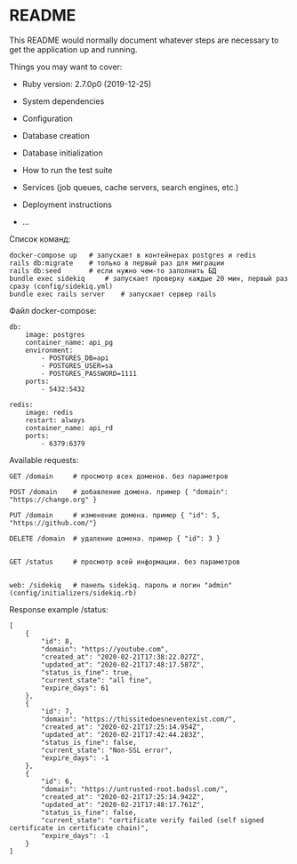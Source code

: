 # README

This README would normally document whatever steps are necessary to get the
application up and running.

Things you may want to cover:

* Ruby version: 2.7.0p0 (2019-12-25)

* System dependencies

* Configuration

* Database creation

* Database initialization

* How to run the test suite

* Services (job queues, cache servers, search engines, etc.)

* Deployment instructions

* ...


Список команд:

```
docker-compose up   # запускает в контейнерах postgres и redis
rails db:migrate    # только в первый раз для миграции
rails db:seed       # если нужно чем-то заполнить БД
bundle exec sidekiq     # запускает проверку каждые 20 мин, первый раз сразу (config/sidekiq.yml)
bundle exec rails server    # запускает сервер rails
```


Файл docker-compose:
```
db:
    image: postgres
    container_name: api_pg
    environment: 
        - POSTGRES_DB=api
        - POSTGRES_USER=sa
        - POSTGRES_PASSWORD=1111
    ports: 
        - 5432:5432

redis:
    image: redis
    restart: always
    container_name: api_rd
    ports: 
        - 6379:6379
```





Available requests:
```
GET /domain     # просмотр всех доменов. без параметров

POST /domain    # добавление домена. пример { "domain": "https://change.org" }

PUT /domain     # изменение домена. пример { "id": 5, "https://github.com/"}

DELETE /domain  # удаление домена. пример { "id": 3 }


GET /status     # просмотр всей информации. без параметров


web: /sidekiq   # панель sidekiq. пароль и логин "admin" (config/initializers/sidekiq.rb)

```

Response example /status:
```
[
    {
        "id": 8,
        "domain": "https://youtube.com",
        "created_at": "2020-02-21T17:38:22.027Z",
        "updated_at": "2020-02-21T17:48:17.587Z",
        "status_is_fine": true,
        "current_state": "all fine",
        "expire_days": 61
    },
    {
        "id": 7,
        "domain": "https://thissitedoesneventexist.com/",
        "created_at": "2020-02-21T17:25:14.954Z",
        "updated_at": "2020-02-21T17:42:44.283Z",
        "status_is_fine": false,
        "current_state": "Non-SSL error",
        "expire_days": -1
    },
    {
        "id": 6,
        "domain": "https://untrusted-root.badssl.com/",
        "created_at": "2020-02-21T17:25:14.942Z",
        "updated_at": "2020-02-21T17:48:17.761Z",
        "status_is_fine": false,
        "current_state": "certificate verify failed (self signed certificate in certificate chain)",
        "expire_days": -1
    }
]
```